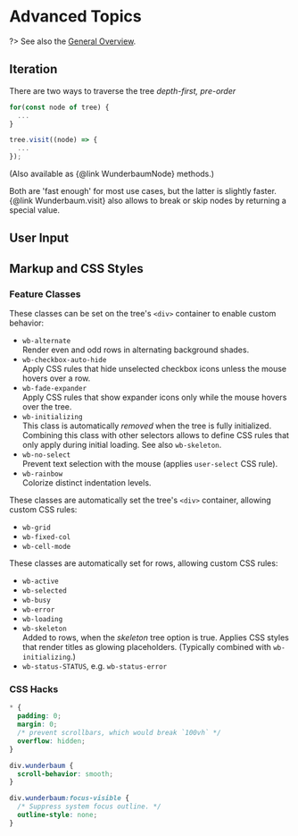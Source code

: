 # Advanced Topics

?> See also the [General Overview](/tutorial/overview.md).

## Iteration

There are two ways to traverse the tree _depth-first, pre-order_

```js
for(const node of tree) {
  ...
}
```

```js
tree.visit((node) => {
  ...
});
```

(Also available as {@link WunderbaumNode} methods.)

Both are 'fast enough' for most use cases, but the latter is slightly faster.
{@link Wunderbaum.visit} also allows to break or skip nodes by returning a
special value.

## User Input

## Markup and CSS Styles

### Feature Classes

These classes can be set on the tree's `<div>` container to enable custom
behavior:

- `wb-alternate` <br>
  Render even and odd rows in alternating background shades.
- `wb-checkbox-auto-hide` <br>
  Apply CSS rules that hide unselected checkbox icons unless the mouse hovers
  over a row.
- `wb-fade-expander` <br>
  Apply CSS rules that show expander icons only while the mouse hovers over
  the tree.
- `wb-initializing` <br>
  This class is automatically _removed_ when the tree is fully initialized.
  Combining this class with other selectors allows to define CSS rules that only
  apply during initial loading. See also `wb-skeleton`.
- `wb-no-select` <br>
  Prevent text selection with the mouse (applies `user-select` CSS rule).
- `wb-rainbow` <br>
  Colorize distinct indentation levels.

These classes are automatically set the tree's `<div>` container, allowing
custom CSS rules:

- `wb-grid`
- `wb-fixed-col`
- `wb-cell-mode`

These classes are automatically set for rows, allowing custom CSS rules:

- `wb-active`
- `wb-selected`
- `wb-busy`
- `wb-error`
- `wb-loading`
- `wb-skeleton` <br>
  Added to rows, when the _skeleton_ tree option is true.
  Applies CSS styles that render titles as glowing placeholders.
  (Typically combined with `wb-initializing`.)
- `wb-status-STATUS`, e.g. `wb-status-error`

### CSS Hacks

```css
* {
  padding: 0;
  margin: 0;
  /* prevent scrollbars, which would break `100vh` */
  overflow: hidden;
}
```

```css
div.wunderbaum {
  scroll-behavior: smooth;
}
```

```css
div.wunderbaum:focus-visible {
  /* Suppress system focus outline. */
  outline-style: none;
}
```
